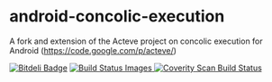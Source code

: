 android-concolic-execution
==========================

A fork and extension of the Acteve project on concolic execution for Android (https://code.google.com/p/acteve/)

[![Bitdeli Badge](https://d2weczhvl823v0.cloudfront.net/JulianSchuette/condroid/trend.png)](https://bitdeli.com/free "Bitdeli Badge")
  <a href="#" id="status-image-popup" name="status-images" class="open-popup" data-ember-action="18">
    <img src="https://travis-ci.org/JulianSchuette/ConDroid.svg" data-bindattr-19="19" title="Build Status Images">
  </a>  <a href="https://scan.coverity.com/projects/3500"><img alt="Coverity Scan Build Status"
src="https://scan.coverity.com/projects/3500/badge.svg"/></a>


